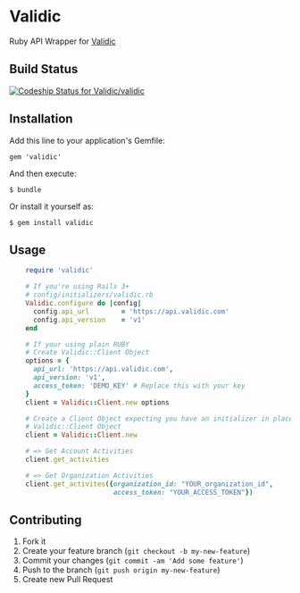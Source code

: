 # Validic

Ruby API Wrapper for [Validic](http://www.validic.com)

## Build Status
[![Codeship Status for Validic/validic](https://www.codeship.io/projects/cc4ff330-9f72-0130-3cf3-0e5a3e2104f7/status?branch=master)](https://www.codeship.io/projects/3456)

## Installation

Add this line to your application's Gemfile:

    gem 'validic'

And then execute:

    $ bundle

Or install it yourself as:

    $ gem install validic

## Usage

```ruby
    require 'validic'

    # If you're using Rails 3+
    # config/initializers/validic.rb
    Validic.configure do |config|
      config.api_url        = 'https://api.validic.com'
      config.api_version    = 'v1'
    end

    # If your using plain RUBY
    # Create Validic::Client Object
    options = {
      api_url: 'https://api.validic.com',
      api_version: 'v1',
      access_token: 'DEMO_KEY' # Replace this with your key
    }
    client = Validic::Client.new options

    # Create a Client Object expecting you have an initializer in place
    # Validic::Client Object
    client = Validic::Client.new

    # => Get Account Activities
    client.get_activities

    # => Get Organization Activities
    client.get_activites({organization_id: "YOUR_organization_id",
                          access_token: "YOUR_ACCESS_TOKEN"})
```

## Contributing

1. Fork it
2. Create your feature branch (`git checkout -b my-new-feature`)
3. Commit your changes (`git commit -am 'Add some feature'`)
4. Push to the branch (`git push origin my-new-feature`)
5. Create new Pull Request
